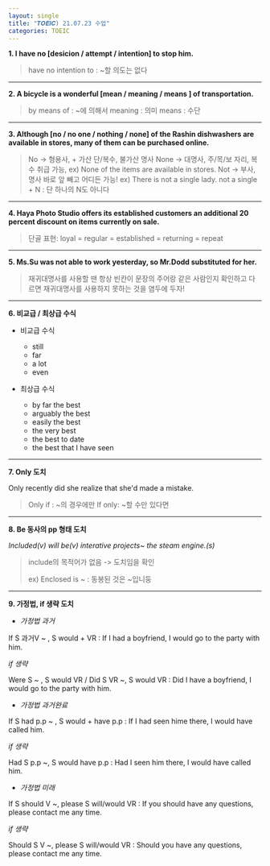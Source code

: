 ```yaml
---
layout: single
title: "𝑻𝑶𝑬𝑰𝑪) 21.07.23 수업"
categories: TOEIC
---
```

  
**1. I have no [desicion / attempt / intention] to stop him.**  

> have no intention to : ~할 의도는 없다  

* * *
**2. A bicycle is a wonderful [mean / meaning / means ] of transportation.**  

> by means of : ~에 의해서
> meaning : 의미
> means : 수단  

* * *
**3. Although [no / no one / nothing / none] of the Rashin dishwashers are available in stores, many of them can be purchased online.**  

> No -> 형용사, + 가산 단/복수, 불가산 명사
> None -> 대명사, 주/목/보 자리, 복수 취급 가능, ex) None of the items are available in stores.
> Not -> 부사, 명사 바로 앞 빼고 어디든 가능! ex) There is not a single lady.
> not a single + N : 단 하나의 N도 아니다  

* * *
**4. Haya Photo Studio offers its established customers an additional 20 percent discount on items currently on sale.**  

> 단골 표현: loyal = regular = established = returning = repeat  

* * *
**5. Ms.Su was not able to work yesterday, so Mr.Dodd substituted for her.**  

> 재귀대명사를 사용할 땐 항상 빈칸이 문장의 주어랑 같은 사람인지 확인하고 다르면 재귀대명사를 사용하지 못하는 것을 염두에 두자!  

* * *
**6. 비교급 / 최상급 수식**  

+ 비교급 수식
  + still
  + far
  + a lot
  + even  

+ 최상급 수식
  + by far the best
  + arguably the best
  + easily the best
  + the very best
  + the best to date
  + the best that I have seen


* * *
**7. Only 도치**  

Only recently did she realize that she'd made a mistake.  

> Only if : ~의 경우에만
> If only: ~할 수만 있다면


* * *
**8. Be 동사의 pp 형태 도치**  

_Included(v)_ _will be(v)_ _interative projects~ the steam engine.(s)_

> include의 목적어가 없음 -> 도치임을 확인
> 
> ex) Enclosed is ~ :  동봉된 것은 ~입니둥


* * *
**9. 가정법, if 생략 도치**  

+ _가정법 과거_

If S 과거V ~ , S would + VR : If I had a boyfriend, I would go to the party with him.

_if 생략_

Were S ~ , S would VR / Did S VR ~, S would VR : Did I have a boyfriend, I would go to the party with him.

+ _가정법 과거완료_

If S had p.p ~ , S would + have p.p : If I had seen hime there, I would have called him.

_if 생략_

Had S p.p ~, S would have p.p : Had I seen him there, I would have called him.

+ _가정법 미래_

If S should V ~, please S will/would VR : If you should have any questions, please contact me any time.

_if 생략_

Should S V ~, please S will/would VR : Should you have any questions, please contact me any time.
